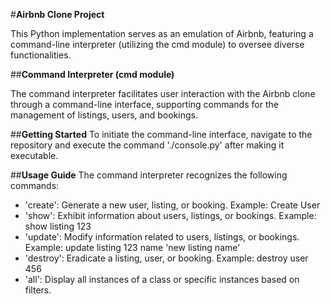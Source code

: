 #**Airbnb Clone Project**

This Python implementation serves as an emulation of Airbnb, featuring a command-line interpreter (utilizing the cmd module) to oversee diverse functionalities.

##**Command Interpreter (cmd module)**

The command interpreter facilitates user interaction with the Airbnb clone through a command-line interface, supporting commands for the management of listings, users, and bookings.

##**Getting Started**
To initiate the command-line interface, navigate to the repository and execute the command './console.py' after making it executable.

##**Usage Guide**
The command interpreter recognizes the following commands:

- 'create': Generate a new user, listing, or booking. Example: Create User
- 'show': Exhibit information about users, listings, or bookings. Example: show listing 123
- 'update': Modify information related to users, listings, or bookings. Example: update listing 123 name 'new listing name'
- 'destroy': Eradicate a listing, user, or booking. Example: destroy user 456
- 'all': Display all instances of a class or specific instances based on filters.

